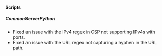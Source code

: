 
#### Scripts

##### CommonServerPython

- Fixed an issue with the IPv4 regex in CSP not supporting IPv4s with ports.
- Fixed an issue with the URL regex not capturing a hyphen in the URL path.
